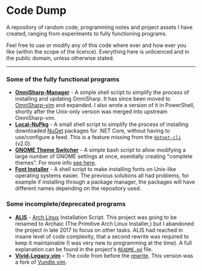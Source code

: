# Code Dump

A repository of random code, programming notes and project assets I have
created, ranging from experiments to fully functioning programs.

Feel free to use or modify any of this code where ever and how ever you like
(within the scope of the licence). Everything here is unlicenced and in the
public domain, unless otherwise stated.
 

---


### Some of the fully functional programs

* **[OmniSharp-Manager]** - A simple shell script to simplify the process of
  installing and updating OmniSharp. It has since been moved to
  [OmniSharp-vim](https://github.com/OmniSharp/omnisharp-vim) and expanded. I
  also wrote a version of it in PowerShell, shortly after the Unix-only version
  was merged into upstream OmniSharp-vim.
* **[Local-NuPkg]** - A small shell script to simplify the process of installing
  downloaded [NuGet](https://www.nuget.org) packages for .NET Core, without
  having to use/configure a feed. This is a feature missing from the
  [`dotnet-cli`](https://github.com/dotnet/cli) (v2.0).
* **[GNOME Theme Switcher]** - A simple bash script to allow modifying a large
  number of GNOME settings at once, esentially creating "complete themes". For
  more info [see here](https://www.reddit.com/r/unixporn/comments/73l9qg/gnome_script_to_switch_gnome_themes/).
* **[Font Installer]** - A shell script to make installing fonts on Unix-like
  operating systems easier. The previous solutions all had problems, for
  example if installing through a package manager, the packages will have
  different names depending on the repository used.


### Some incomplete/deprecated programs

* **[ALIS]** - [Arch Linux](https://archlinux.org) Installation Script. This
  project was going to be renamed to Archaic (The Primitive Arch Linux
  Installer,) but I abandoned the project in late 2017 to focus on other tasks.
  ALIS had reached in insane level of code complexity, that a second rewrite
  was required to keep it maintainable (I was very new to programming at the
  time). A full explanation can be found in the project's
  [`README.md`](https://github.com/axvr/alis/blob/master/README.md) file.
* **[Vivid-Legacy.vim]** - The code from before the
  [rewrite](https://github.com/axvr/vivid.vim). This version was a fork of
  [Vundle.vim](https://github.com/VundleVim/Vundle.vim).


[OmniSharp-Manager]:https://github.com/OmniSharp/omnisharp-vim/tree/master/installer
[Vivid-Legacy.vim]:https://github.com/axvr/Vivid-Legacy.vim
[ALIS]:https://github.com/axvr/alis
[GNOME Theme Switcher]:https://github.com/axvr/codedump/blob/master/shell/gnome-theme.sh
[Local-NuPkg]:https://github.com/axvr/codedump/blob/master/shell/local-nupkg.sh
[Font Installer]:https://github.com/axvr/codedump/blob/master/shell/font-installer.sh
